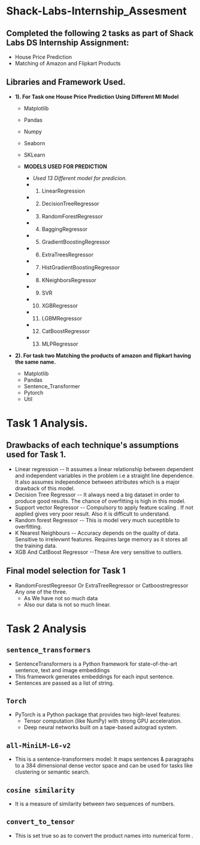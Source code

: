 # Shack-Labs-Internship_Assesment
## Completed the following 2 tasks as part of Shack Labs DS Internship Assignment:

* House Price Prediction
* Matching of Amazon and Flipkart Products

## Libraries and Framework Used.
 * **1). For Task one House Price Prediction Using Different Ml Model**
   * Matplotlib
   * Pandas
   * Numpy
   * Seaborn
   * SKLearn 
   
   * **MODELS USED FOR PREDICTION**
     * *Used 13 Different model for predicion.*
      * 1. LinearRegression
      * 2. DecisionTreeRegressor
      * 3. RandomForestRegressor
      * 4. BaggingRegressor
      * 5. GradientBoostingRegressor
      * 6. ExtraTreesRegressor
      * 7. HistGradientBoostingRegressor 
      * 8. KNeighborsRegressor
      * 9. SVR
      * 10. XGBRegressor
      * 11. LGBMRegressor
      * 12. CatBoostRegressor
      * 13. MLPRegressor
      
 * **2). For task two  Matching the products of amazon and flipkart having the same name.**
   * Matplotlib
   * Pandas
   * Sentence_Transformer
   * Pytorch
   * Util
   
# Task 1 Analysis.
##  Drawbacks of each technique's assumptions used for Task 1.
 * Linear regression -- It assumes a linear relationship between dependent and independent variables in the problem i.e a straight line dependence.
                        It also assumes independence between attributes which is a major drawback of this model.
 * Decision Tree Regressor -- It always need a big dataset in order to produce good results.
                              The chance of overfitting is high in this model.
 * Support vector Regressor -- Compulsory to apply feature scaling . If not applied  gives very poor result.
                               Also it is difficult to understand.
 * Random forest Regressor --  This is model very much suceptible to overfitting.
 * K Nearest Neighbours -- Accuracy depends on the quality of data.
                           Sensitive to irrelevwnt features.
                           Requires large memory as it stores all the training data.
 * XGB And CatBoost Regressor --These Are very sensitive to outliers.
## Final model selection for Task 1
 * RandomForestRegreesor Or ExtraTreeRegressor or Catboostregressor Any one of the three.
   * As We have not so much data 
   * Also our data is not so much linear.
   
   
# Task 2 Analysis
## **`sentence_transformers`**
* SentenceTransformers is a Python framework for state-of-the-art sentence, text and image embeddings
* This framework generates embeddings for each input sentence.
* Sentences are passed as a list of string.

## **`Torch`**
* PyTorch is a Python package that provides two high-level features:
   * Tensor computation (like NumPy) with strong GPU acceleration.
   * Deep neural networks built on a tape-based autograd system.
## **`all-MiniLM-L6-v2`**
* This is a sentence-transformers model: It maps sentences & paragraphs to a 384 dimensional dense vector space and can be used for tasks like clustering or semantic search.

## **`cosine similarity`**
* It is a measure of similarity between two sequences of numbers.

## **`convert_to_tensor`**
* This is set true so as to convert the product names into numerical form .
